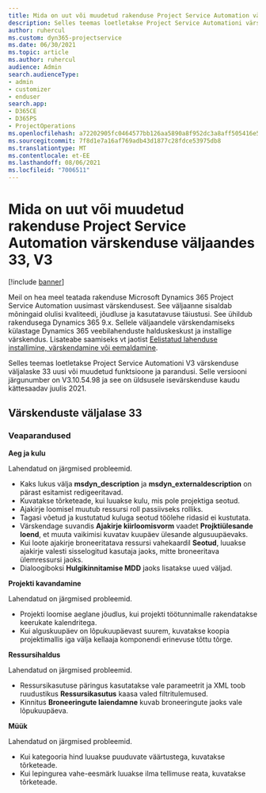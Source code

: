 ```yaml
---
title: Mida on uut või muudetud rakenduse Project Service Automation värskenduse väljaandes 33, V3
description: Selles teemas loetletakse Project Service Automationi värskenduse väljalaske 33, V3 saadaolevaid funktsioone ja parandusi.
author: ruhercul
ms.custom: dyn365-projectservice
ms.date: 06/30/2021
ms.topic: article
ms.author: ruhercul
audience: Admin
search.audienceType:
- admin
- customizer
- enduser
search.app:
- D365CE
- D365PS
- ProjectOperations
ms.openlocfilehash: a72202905fc0464577bb126aa5890a8f952dc3a8aff505416e535b42b53df7db
ms.sourcegitcommit: 7f8d1e7a16af769adb43d1877c28fdce53975db8
ms.translationtype: MT
ms.contentlocale: et-EE
ms.lasthandoff: 08/06/2021
ms.locfileid: "7006511"
---
```

# <a name="whats-new-or-changed-in-project-service-automation-update-release-33-v3"></a>Mida on uut või muudetud rakenduse Project Service Automation värskenduse väljaandes 33, V3

[!include [banner](../includes/psa-now-project-operations.md)]

Meil on hea meel teatada rakenduse Microsoft Dynamics 365 Project Service Automation uusimast värskendusest. See väljaanne sisaldab mõningaid olulisi kvaliteedi, jõudluse ja kasutatavuse täiustusi. See ühildub rakendusega Dynamics 365 9.x. Sellele väljaandele värskendamiseks külastage Dynamics 365 veebilahenduste halduskeskust ja installige värskendus. Lisateabe saamiseks vt jaotist [Eelistatud lahenduse installimine, värskendamine või eemaldamine](/power-platform/admin/install-remove-preferred-solution).

Selles teemas loetletakse Project Service Automationi V3 värskenduse väljalaske 33 uusi või muudetud funktsioone ja parandusi. Selle versiooni järgunumber on V3.10.54.98 ja see on üldsusele isevärskenduse kaudu kättesaadav juulis 2021.

## <a name="update-release-33"></a>Värskenduste väljalase 33

### <a name="bug-fixes"></a>Veaparandused

**Aeg ja kulu**

Lahendatud on järgmised probleemid.

- Kaks lukus välja **msdyn_description** ja **msdyn_externaldescription** on pärast esitamist redigeeritavad.
- Kuvatakse tõrketeade, kui luuakse kulu, mis pole projektiga seotud.
- Ajakirje loomisel muutub ressursi roll passiivseks rolliks.
- Tagasi võetud ja kustutatud kuluga seotud töölehe ridasid ei kustutata.
- Värskendage suvandis **Ajakirje kiirloomisvorm** vaadet **Projktiülesande loend**, et muuta vaikimisi kuvatav kuupäev ülesande algusuupäevaks.
- Kui loote ajakirje broneeritatava ressursi vahekaardil **Seotud**, luuakse ajakirje valesti sisselogitud kasutaja jaoks, mitte broneeritava ülemressursi jaoks.
- Dialoogiboksi **Hulgikinnitamise MDD** jaoks lisatakse uued väljad.

**Projekti kavandamine**

Lahendatud on järgmised probleemid.
- Projekti loomise aeglane jõudlus, kui projekti töötunnimalle rakendatakse keerukate kalendritega.
- Kui alguskuupäev on lõpukuupäevast suurem, kuvatakse koopia projektimallis iga välja kellaaja komponendi erinevuse tõttu tõrge.

**Ressursihaldus**

Lahendatud on järgmised probleemid.
- Ressursikasutuse päringus kasutatakse vale parameetrit ja XML toob ruudustikus **Ressursikasutus** kaasa valed filtritulemused.
- Kinnitus **Broneeringute laiendamne** kuvab broneeringute jaoks vale lõpukuupäeva.

**Müük**

Lahendatud on järgmised probleemid.
- Kui kategooria hind luuakse puuduvate väärtustega, kuvatakse tõrketeade.
- Kui lepingurea vahe-eesmärk luuakse ilma tellimuse reata, kuvatakse tõrketeade.
